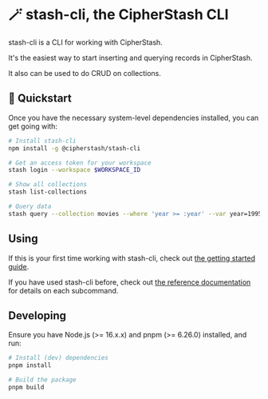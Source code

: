 # 🪄  stash-cli, the CipherStash CLI

stash-cli is a CLI for working with CipherStash.

It's the easiest way to start inserting and querying records in CipherStash.

It also can be used to do CRUD on collections.

## 🏃 Quickstart

Once you have the necessary system-level dependencies installed, you can get going with:

``` bash
# Install stash-cli
npm install -g @cipherstash/stash-cli

# Get an access token for your workspace
stash login --workspace $WORKSPACE_ID

# Show all collections
stash list-collections

# Query data
stash query --collection movies --where 'year >= :year' --var year=1995
```

## Using

If this is your first time working with stash-cli, check out [the getting started guide](https://docs.cipherstash.com/tutorials/getting-started/index.html).

If you have used stash-cli before, check out [the reference documentation](https://docs.cipherstash.com/reference/stash-cli/index.html) for details on each subcommand.

## Developing

Ensure you have Node.js (>= 16.x.x) and pnpm (>= 6.26.0) installed, and run:

``` bash
# Install (dev) dependencies
pnpm install

# Build the package
pnpm build
```
